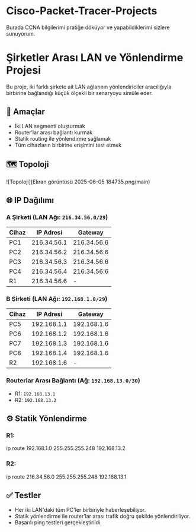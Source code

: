 # Cisco-Packet-Tracer-Projects
Burada CCNA bilgilerimi pratiğe döküyor ve yapabildiklerimi sizlere sunuyorum.

# Şirketler Arası LAN ve Yönlendirme Projesi

Bu proje, iki farklı şirkete ait LAN ağlarının yönlendiriciler aracılığıyla birbirine bağlandığı küçük ölçekli bir senaryoyu simüle eder.

## 🎯 Amaçlar
- İki LAN segmenti oluşturmak
- Router’lar arası bağlantı kurmak
- Statik routing ile yönlendirme sağlamak
- Tüm cihazların birbirine erişimini test etmek

## 🗺️ Topoloji

![Topoloji](Ekran görüntüsü 2025-06-05 184735.png/main)

## 🌐 IP Dağılımı

### A Şirketi (LAN Ağı: `216.34.56.0/29`)
| Cihaz  | IP Adresi       | Gateway            |
|--------|------------------|---------------------|
| PC1    | 216.34.56.1      | 216.34.56.6         |
| PC2    | 216.34.56.2      | 216.34.56.6         |
| PC3    | 216.34.56.3      | 216.34.56.6         |
| PC4    | 216.34.56.4      | 216.34.56.6         |
| R1     | 216.34.56.6      | -                   |

### B Şirketi (LAN Ağı: `192.168.1.0/29`)
| Cihaz  | IP Adresi       | Gateway            |
|--------|------------------|---------------------|
| PC5    | 192.168.1.1      | 192.168.1.6         |
| PC6    | 192.168.1.2      | 192.168.1.6         |
| PC7    | 192.168.1.3      | 192.168.1.6         |
| PC8    | 192.168.1.4      | 192.168.1.6         |
| R2     | 192.168.1.6      | -                   |

### Routerlar Arası Bağlantı (Ağ: `192.168.13.0/30`)
- R1: `192.168.13.1`
- R2: `192.168.13.2`

## ⚙️ Statik Yönlendirme

### R1:

ip route 192.168.1.0 255.255.255.248 192.168.13.2

### R2:

ip route 216.34.56.0 255.255.255.248 192.168.13.1

## ✅ Testler
- Her iki LAN'daki tüm PC'ler birbiriyle haberleşebiliyor.
- Statik yönlendirme ile router’lar arası trafik doğru şekilde yönlendiriliyor.
- Başarılı ping testleri gerçekleştirildi.
